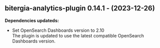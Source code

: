 ## bitergia-analytics-plugin 0.14.1 - (2023-12-26)

**Dependencies updateds:**

 * Set OpenSearch Dashboards version to 2.10\
   The plugin is updated to use the latest compatible OpenSearch
   Dashboards version.


